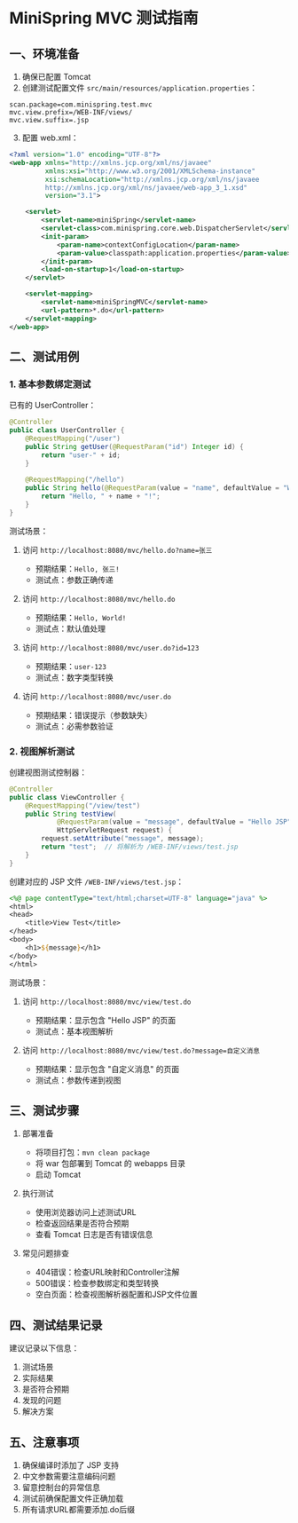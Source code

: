 # MiniSpring MVC 测试指南

## 一、环境准备

1. 确保已配置 Tomcat
2. 创建测试配置文件 `src/main/resources/application.properties`：
```properties
scan.package=com.minispring.test.mvc
mvc.view.prefix=/WEB-INF/views/
mvc.view.suffix=.jsp
```

3. 配置 web.xml：
```xml
<?xml version="1.0" encoding="UTF-8"?>
<web-app xmlns="http://xmlns.jcp.org/xml/ns/javaee"
         xmlns:xsi="http://www.w3.org/2001/XMLSchema-instance"
         xsi:schemaLocation="http://xmlns.jcp.org/xml/ns/javaee
         http://xmlns.jcp.org/xml/ns/javaee/web-app_3_1.xsd"
         version="3.1">

    <servlet>
        <servlet-name>miniSpring</servlet-name>
        <servlet-class>com.minispring.core.web.DispatcherServlet</servlet-class>
        <init-param>
            <param-name>contextConfigLocation</param-name>
            <param-value>classpath:application.properties</param-value>
        </init-param>
        <load-on-startup>1</load-on-startup>
    </servlet>

    <servlet-mapping>
        <servlet-name>miniSpringMVC</servlet-name>
        <url-pattern>*.do</url-pattern>
    </servlet-mapping>
</web-app>
```

## 二、测试用例

### 1. 基本参数绑定测试
已有的 UserController：
```java
@Controller
public class UserController {
    @RequestMapping("/user")
    public String getUser(@RequestParam("id") Integer id) {
        return "user-" + id;
    }
    
    @RequestMapping("/hello")
    public String hello(@RequestParam(value = "name", defaultValue = "World") String name) {
        return "Hello, " + name + "!";
    }
}
```

测试场景：
1. 访问 `http://localhost:8080/mvc/hello.do?name=张三`
   - 预期结果：`Hello, 张三!`
   - 测试点：参数正确传递

2. 访问 `http://localhost:8080/mvc/hello.do`
   - 预期结果：`Hello, World!`
   - 测试点：默认值处理

3. 访问 `http://localhost:8080/mvc/user.do?id=123`
   - 预期结果：`user-123`
   - 测试点：数字类型转换

4. 访问 `http://localhost:8080/mvc/user.do`
   - 预期结果：错误提示（参数缺失）
   - 测试点：必需参数验证

### 2. 视图解析测试

创建视图测试控制器：
```java
@Controller
public class ViewController {
    @RequestMapping("/view/test")
    public String testView(
            @RequestParam(value = "message", defaultValue = "Hello JSP") String message,
            HttpServletRequest request) {
        request.setAttribute("message", message);
        return "test";  // 将解析为 /WEB-INF/views/test.jsp
    }
}
```

创建对应的 JSP 文件 `/WEB-INF/views/test.jsp`：
```jsp
<%@ page contentType="text/html;charset=UTF-8" language="java" %>
<html>
<head>
    <title>View Test</title>
</head>
<body>
    <h1>${message}</h1>
</body>
</html>
```

测试场景：
1. 访问 `http://localhost:8080/mvc/view/test.do`
   - 预期结果：显示包含 "Hello JSP" 的页面
   - 测试点：基本视图解析

2. 访问 `http://localhost:8080/mvc/view/test.do?message=自定义消息`
   - 预期结果：显示包含 "自定义消息" 的页面
   - 测试点：参数传递到视图

## 三、测试步骤

1. 部署准备
   - 将项目打包：`mvn clean package`
   - 将 war 包部署到 Tomcat 的 webapps 目录
   - 启动 Tomcat

2. 执行测试
   - 使用浏览器访问上述测试URL
   - 检查返回结果是否符合预期
   - 查看 Tomcat 日志是否有错误信息

3. 常见问题排查
   - 404错误：检查URL映射和Controller注解
   - 500错误：检查参数绑定和类型转换
   - 空白页面：检查视图解析器配置和JSP文件位置

## 四、测试结果记录

建议记录以下信息：
1. 测试场景
2. 实际结果
3. 是否符合预期
4. 发现的问题
5. 解决方案

## 五、注意事项

1. 确保编译时添加了 JSP 支持
2. 中文参数需要注意编码问题
3. 留意控制台的异常信息
4. 测试前确保配置文件正确加载
5. 所有请求URL都需要添加.do后缀 